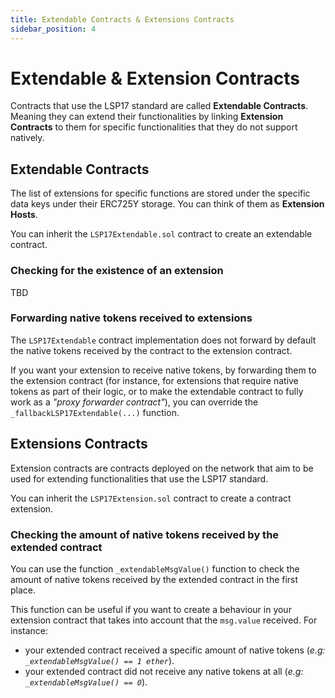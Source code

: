 ```yaml
---
title: Extendable Contracts & Extensions Contracts
sidebar_position: 4
---
```


# Extendable & Extension Contracts

Contracts that use the LSP17 standard are called **Extendable Contracts**. Meaning they can extend their functionalities by linking **Extension Contracts** to them for specific functionalities that they do not support natively.


## Extendable Contracts

The list of extensions for specific functions are stored under the specific data keys under their ERC725Y storage. You can think of them as **Extension Hosts**.

You can inherit the `LSP17Extendable.sol` contract to create an extendable contract.

### Checking for the existence of an extension

TBD

### Forwarding native tokens received to extensions

The `LSP17Extendable` contract implementation does not forward by default the native tokens received by the contract to the extension contract.

If you want your extension to receive native tokens, by forwarding them to the extension contract (for instance, for extensions that require native tokens as part of their logic, or to make the extendable contract to fully work as a _"proxy forwarder contract"_), you can override the `_fallbackLSP17Extendable(...)` function.


## Extensions Contracts

Extension contracts are contracts deployed on the network that aim to be used for extending functionalities that use the LSP17 standard.

You can inherit the `LSP17Extension.sol` contract to create a contract extension.


### Checking the amount of native tokens received by the extended contract

You can use the function `_extendableMsgValue()` function to check the amount of native tokens received by the extended contract in the first place.

This function can be useful if you want to create a behaviour in your extension contract that takes into account that the `msg.value` received. For instance:

- your extended contract received a specific amount of native tokens (_e.g: `_extendableMsgValue() == 1 ether`_).
- your extended contract did not receive any native tokens at all (_e.g: `_extendableMsgValue() == 0`_).